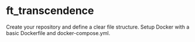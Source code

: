 # ft_transcendence

Create your repository and define a clear file structure.
Setup Docker with a basic Dockerfile and docker-compose.yml.
